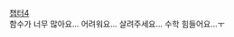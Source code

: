 [챕터4](https://velog.io/@minsung8134/%ED%95%B8%EC%A6%88%EC%98%A8-%EB%A8%B8%EC%8B%A0%EB%9F%AC%EB%8B%9D-4%EC%9E%A5.-%EB%AA%A8%EB%8D%B8-%ED%9B%88%EB%A0%A8)
<br>
함수가 너무 많아요... 어려워요... 살려주세요... 수학 힘들어요...ㅜ
